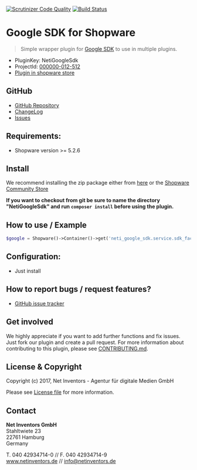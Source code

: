 [![Scrutinizer Code Quality](https://scrutinizer-ci.com/g/NetInventors/sw.ext.neti_google_sdk/badges/quality-score.png?b=master)](https://scrutinizer-ci.com/g/NetInventors/sw.ext.neti_google_sdk/?branch=master)
[![Build Status](https://scrutinizer-ci.com/g/NetInventors/sw.ext.neti_google_sdk/badges/build.png?b=master)](https://scrutinizer-ci.com/g/NetInventors/sw.ext.neti_google_sdk/build-status/master)

# Google SDK for Shopware
> Simple wrapper plugin for [Google SDK](https://developers.google.com/api-client-library/php/) to use in multiple plugins.

* PluginKey: NetiGoogleSdk
* ProjectId: [000000-012-512](https://redmine.netinventors.de/projects/000000-012-512/)
* [Plugin in shopware store](http://store.shopware.com/detail/index/sArticle/163326)

## GitHub
* [GitHub Repository](https://github.com/NetInventors/sw.ext.neti_google_sdk/) 
* [ChangeLog](https://github.com/NetInventors/sw.ext.neti_google_sdk/commits)
* [Issues](https://github.com/NetInventors/sw.ext.neti_google_sdk/issues)

## Requirements:
* Shopware version >= 5.2.6

## Install 
We recommend installing the zip package either from [here](https://github.com/NetInventors/sw.ext.neti_google_sdk/releases/latest) or the [Shopware Community Store](http://store.shopware.com/detail/index/sArticle/163326)

**If you want to checkout from git be sure to name the directory "NetiGoogleSdk" and run `composer install` before using the plugin.**

## How to use / Example
```php
$google = Shopware()->Container()->get('neti_google_sdk.service.sdk_factory')->getClient();
```

## Configuration:
* Just install

## How to report bugs / request features?
* [GitHub issue tracker](https://github.com/NetInventors/sw.ext.neti_google_sdk/issues)

## Get involved 
We highly appreciate if you want to add further functions and fix issues. Just fork our plugin and create a pull request.
For more information about contributing to this plugin, please see [CONTRIBUTING.md](CONTRIBUTING.md).

## License & Copyright
Copyright (c) 2017, Net Inventors - Agentur für digitale Medien GmbH

Please see [License file](LICENSE) for more information.

## Contact
**Net Inventors GmbH**  
Stahltwiete 23  
22761 Hamburg  
Germany  

T. 040 42934714-0 // F. 040 42934714-9  
www.netinventors.de // info@netinventors.de 
